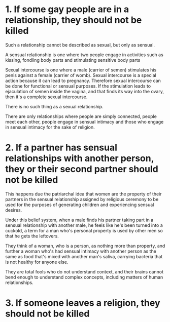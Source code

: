 # 1. If some gay people are in a relationship, they should not be killed

Such a relationship cannot be described as sexual, but only as sensual.

A sensual relationship is one where two people engage in activities such as kissing, fondling body parts and stimulating sensitive body parts

Sexual intercourse is one where a male (carrier of semen) stimulates his penis against a female (carrier of womb). Sexual intercourse is a special action because it can lead to pregnancy. Therefore sexual intercourse can be done for functional or sensual purposes. If the stimulation leads to ejaculation of semen inside the vagina, and that finds its way into the ovary, then it's a complete sexual intercourse.

There is no such thing as a sexual relationship.

There are only relationships where people are simply connected, people meet each other, people engage in sensual intimacy and those who engage in sensual intimacy for the sake of religion.
# 2. If a partner has sensual relationships with another person, they or their second partner should not be killed

This happens due the patriarchal idea that women are the property of their partners in the sensual relationship assigned by religious ceremony to be used for the purposes of generating children and experiencing sensual desires.

Under this belief system, when a male finds his partner taking part in a sensual relationship with another male, he feels like he's been turned into a cuckold, a term for a man who's personal property is used by other men so that he gets the leftovers.

They think of a woman, who is a person, as nothing more than property, and further a woman who's had sensual intimacy with another person as the same as food that's mixed with another man's saliva, carrying bacteria that is not healthy for anyone else.

They are total fools who do not understand context, and their brains cannot bend enough to understand complex concepts, including matters of human relationships.
# 3. If someone leaves a religion, they should not be killed


